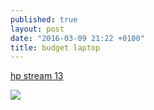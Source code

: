 ```yaml
---
published: true
layout: post
date: "2016-03-09 21:22 +0100"
title: budget laptop
---
```


[hp stream 13](https://www.mimovrste.com/prenosniki/hp-prenosnik-stream-13-c100nm-n3050-2gb32gbw10h64)

![]({{site.baseurl}}/https://i.cdn.nrholding.net/30349387/450/450)